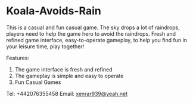 # Koala-Avoids-Rain
This is a casual and fun casual game. The sky drops a lot of raindrops, players need to help the game hero to avoid the raindrops. Fresh and refined game interface, easy-to-operate gameplay, to help you find fun in your leisure time, play together!

Features:
1. The game interface is fresh and refined
2. The gameplay is simple and easy to operate
3. Fun Casual Games

Tel: +442076355458
Email: xenrar939@yeah.net
